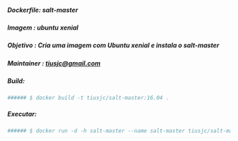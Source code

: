 ##### Dockerfile: salt-master
##### Imagem    : ubuntu xenial
##### Objetivo  : Cria uma imagem com Ubuntu xenial e instala o salt-master
##### Maintainer     : tiusjc@gmail.com
##### Build:
```bash 
###### $ docker build -t tiusjc/salt-master:16.04 .
```
##### Executar:
```bash 
###### $ docker run -d -h salt-master --name salt-master tiusjc/salt-master:16.04
```               



